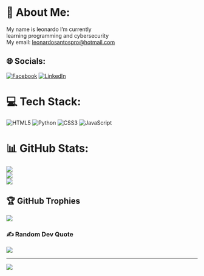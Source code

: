 # 💫 About Me:
My name is leonardo I’m currently<br>learning programming and cybersecurity<br>My email: leonardosantospro@hotmail.com


## 🌐 Socials:
[![Facebook](https://img.shields.io/badge/Facebook-%231877F2.svg?logo=Facebook&logoColor=white)](https://facebook.com/leonardosantfe) [![LinkedIn](https://img.shields.io/badge/LinkedIn-%230077B5.svg?logo=linkedin&logoColor=white)](https://linkedin.com/in/leonardoferreira-analista/) 

# 💻 Tech Stack:
![HTML5](https://img.shields.io/badge/html5-%23E34F26.svg?style=for-the-badge&logo=html5&logoColor=white) ![Python](https://img.shields.io/badge/python-3670A0?style=for-the-badge&logo=python&logoColor=ffdd54) ![CSS3](https://img.shields.io/badge/css3-%231572B6.svg?style=for-the-badge&logo=css3&logoColor=white) ![JavaScript](https://img.shields.io/badge/javascript-%23323330.svg?style=for-the-badge&logo=javascript&logoColor=%23F7DF1E)
# 📊 GitHub Stats:
![](https://github-readme-stats.vercel.app/api?username=Leonardferreira&theme=chartreuse-dark&hide_border=false&include_all_commits=false&count_private=false)<br/>
![](https://github-readme-streak-stats.herokuapp.com/?user=Leonardferreira&theme=chartreuse-dark&hide_border=false)<br/>
![](https://github-readme-stats.vercel.app/api/top-langs/?username=Leonardferreira&theme=chartreuse-dark&hide_border=false&include_all_commits=false&count_private=false&layout=compact)

## 🏆 GitHub Trophies
![](https://github-profile-trophy.vercel.app/?username=Leonardferreira&theme=radical&no-frame=false&no-bg=true&margin-w=4)

### ✍️ Random Dev Quote
![](https://quotes-github-readme.vercel.app/api?type=horizontal&theme=radical)

---
[![](https://visitcount.itsvg.in/api?id=Leonardferreira&icon=0&color=0)](https://visitcount.itsvg.in)

<!-- Proudly created with GPRM ( https://gprm.itsvg.in ) -->
